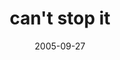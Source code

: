 ---
layout: base.njk
title : 'can&#39;t stop it' 
view_title : 'can&#39;t stop it' 
year : '2005' 
date : '2005-09-27' 
img_file : '/drawing/cantstopit.png' 
html_file : 'cantstopit' 
next_html : 'themagic.html' 
year_order : '128' 
permalink : "title/{{html_file}}.html"
---